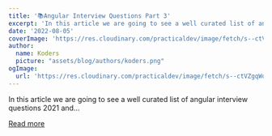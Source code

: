 ```yaml
---
title: '📚Angular Interview Questions Part 3'
excerpt: 'In this article we are going to see a well curated list of angular interview questions 2021 and...'
date: '2022-08-05'
coverImage: 'https://res.cloudinary.com/practicaldev/image/fetch/s--ctVZgqWo--/c_imagga_scale,f_auto,fl_progressive,h_420,q_auto,w_1000/https://dev-to-uploads.s3.amazonaws.com/uploads/articles/aagdcemx7bp37nsrehbs.jpg'
author:
  name: Koders
  picture: "assets/blog/authors/koders.png"
ogImage:
  url: 'https://res.cloudinary.com/practicaldev/image/fetch/s--ctVZgqWo--/c_imagga_scale,f_auto,fl_progressive,h_420,q_auto,w_1000/https://dev-to-uploads.s3.amazonaws.com/uploads/articles/aagdcemx7bp37nsrehbs.jpg'
---
```


In this article we are going to see a well curated list of angular interview questions 2021 and...

[Read more](https://dev.to/stacksjar/angular-interview-questions-part-3-4m2h)
